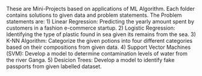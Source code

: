 These are Mini-Projects based on applications of ML Algorithm. Each folder contains solutions to given data and problem statements. 
The Problem statements are:
            1) Linear Regression: Predicting the yearly amount spent by customers in a fashion e-commerce startup. 
            2) Logistic Regression: Identifying the type of plastic found in sea given its remains from the sea.
            3) K-NN Algorithm: Categorize the given potions into four different categories based on their compositions from given data.
            4) Support Vector Machines (SVM): Develop a model to determine contamination levels of water from the river Ganga. 
            5) Desicion Trees: Develop a model to identify fake passports from given labelled dataset. 
